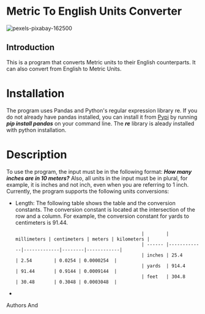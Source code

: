 # Metric To English Units Converter

![pexels-pixabay-162500](https://user-images.githubusercontent.com/78483332/147291804-0476217e-295f-4d7c-9f0d-3ef5a1b55778.jpg)

## Introduction
This is a program that converts Metric units to their English counterparts. It can also convert from English to Metric Units.

# Installation
The program uses Pandas and Python's regular expression library re. If you do not already have pandas installed, you can install it from [Pypi](https://pypi.org/project/pandas/) by running ***pip install pandas*** on your command line. The ***re*** library is aleady installed with python installation. 

# Description
To use the program, the input must be in the following format: ***How many inches are in 10 meters?*** Also, all units in the input must be in plural, for example, it is inches and not inch, even when you are referring to 1 inch. Currently, the program supports the following units conversions:
  * Length: The following table shows the table and the conversion constants. The conversion constant is located at the intersection of the row and a column. For example, the conversion constant for yards to centimeters is 91.44.
  
                                                      |        | millimeters | centimeters | meters | kilometers |
                                                      | ------ |-------------|-------------|--------|------------|
                                                      | inches | 25.4        | 2.54        | 0.0254 | 0.0000254  |
                                                      | yards  | 914.4       | 91.44       | 0.9144 | 0.0009144  |
                                                      | feet   | 304.8       | 30.48       | 0.3048 | 0.0003048  |               
                                                      
  * 

Authors And 
